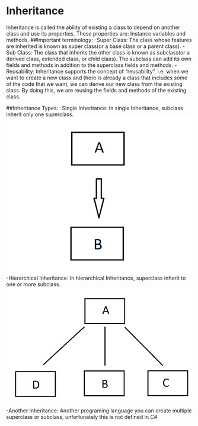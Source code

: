 # Inheritance
Inheritance is called the ability of existing a class to depend on another class and use its properties. These properties are: Instance variables and methods.
##Important terminology:
-Super Class: The class whose features are inherited is known as super class(or a base class or a parent class).
-Sub Class: The class that inherits the other class is known as subclass(or a derived class, extended class, or child class). The subclass can add its own fields and methods in addition to the superclass fields and methods.
-Reusability: Inheritance supports the concept of “reusability”, i.e. when we want to create a new class and there is already a class that includes some of the code that we want, we can derive our new class from the existing class. By doing this, we are reusing the fields and methods of the existing class.

##Inheritance Types:
-Single Inheritance:
In single Inheritance, subclass inherit only one superclass.
![image description](https://github.com/Deaglis1197/C-Sharp_OOP.Fundamental/blob/main/Inheritance/diagrams/singleinheritance.png)
-Hierarchical Inheritance:
In hierarchical Inheritance, superclass inherit to one or more subclass.
![image description](https://github.com/Deaglis1197/C-Sharp_OOP.Fundamental/blob/main/Inheritance/diagrams/hierarchicalheritance.png)
-Another Inheritance:
Another programing language you can create multiple superclass or subclass, unfortunately this is not defined in C#


